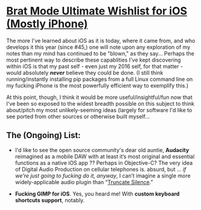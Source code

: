 # [Brat Mode Ultimate Wishlist for iOS (Mostly iPhone)](https://github.com/extratone/bilge/discussions/179)

The more I've learned about iOS as it is today, where it came from, and who develops it this year (since #45,) one will note upon any exploration of my notes than my mind has continued to be "blown," as they say... Perhaps the most pertinent way to describe these capablities I've kept discovering within iOS is that my past self - even just my 2016 self, for that matter - would absolutely ***never*** believe they could be done. (I still think running/instantly installing pip packages from a full Linux command line on my fucking iPhone is the most powerfully efficient way to exemplify this.)

At this point, though, I think it would be more useful/insightful/fun now that I've been so exposed to the widest breadth possible on this subject to think about/pitch my most unlikely-seeming ideas (largely for software I'd like to see ported from other sources or otherwise built myself...

## The (Ongoing) List:

* I'd like to see the open source community's dear old auntie, **Audacity** reimagined as a mobile DAW with at least it’s most original and essential functions as a native iOS app ?? Perhaps in Objective-C? The very idea of Digital Audio Production on cellular telephones is. absurd, but … _if we’re just going to fucking do it, anyway_, I can’t imagine a single more widely-applicable audio plugin than “[Truncate Silence](https://manual.audacityteam.org/man/truncate_silence.html).”

* **Fucking GIMP for iOS**. Yes, you heard me! With **custom keyboard shortcuts support**, notably.
